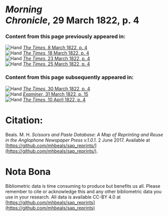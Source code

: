 # *Morning Chronicle*, 29 March 1822, p. 4  
  
### Content from this page previously appeared in:  
![Hand](http://scissorsandpaste.net/wp-content/uploads/2017/06/smallhandpointer.png) [*The Times*, 8 March 1822, p. 4](https://mhbeals.github.io/sap_html/The-Times/The-Times-8-March-1822-p-4)  
![Hand](http://scissorsandpaste.net/wp-content/uploads/2017/06/smallhandpointer.png) [*The Times*, 18 March 1822, p. 4](https://mhbeals.github.io/sap_html/The-Times/The-Times-18-March-1822-p-4)  
![Hand](http://scissorsandpaste.net/wp-content/uploads/2017/06/smallhandpointer.png) [*The Times*, 23 March 1822, p. 4](https://mhbeals.github.io/sap_html/The-Times/The-Times-23-March-1822-p-4)  
![Hand](http://scissorsandpaste.net/wp-content/uploads/2017/06/smallhandpointer.png) [*The Times*, 25 March 1822, p. 4](https://mhbeals.github.io/sap_html/The-Times/The-Times-25-March-1822-p-4)  
  
### Content from this page subsequently appeared in:  
![Hand](http://scissorsandpaste.net/wp-content/uploads/2017/06/smallhandpointer.png) [*The Times*, 30 March 1822, p. 4](https://mhbeals.github.io/sap_html/The-Times/The-Times-30-March-1822-p-4)  
![Hand](http://scissorsandpaste.net/wp-content/uploads/2017/06/smallhandpointer.png) [*Examiner*, 31 March 1822, p. 15](https://mhbeals.github.io/sap_html/Examiner/Examiner-31-March-1822-p-15)  
![Hand](http://scissorsandpaste.net/wp-content/uploads/2017/06/smallhandpointer.png) [*The Times*, 10 April 1822, p. 4](https://mhbeals.github.io/sap_html/The-Times/The-Times-10-April-1822-p-4)  


# Citation: 

Beals. M. H. *Scissors and Paste Database: A Map of Reprinting and Reuse in the Anglophone Newspaper Press v.1.0.1.* 2 June 2017. Available at [https://github.com/mhbeals/sap_reprints/](https://github.com/mhbeals/sap_reprints/). 

# Nota Bona

Bibliometric data is time consuming to produce but benefits us all. Please remember to cite or acknowledge this and any other bibliometric data you use in your research. All data is available CC-BY 4.0 at [https://github.com/mhbeals/sap_reprints](https://github.com/mhbeals/sap_reprints)